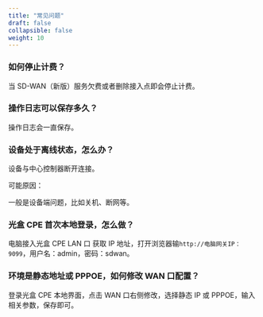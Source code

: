 ```yaml
---
title: "常见问题"
draft: false
collapsible: false
weight: 10
---
```


### 如何停止计费？

当 SD-WAN（新版）服务欠费或者删除接入点即会停止计费。

### 操作日志可以保存多久？

操作日志会一直保存。

### 设备处于离线状态，怎么办？

设备与中心控制器断开连接。

可能原因：

一般是设备端问题，比如关机、断网等。

### 光盒 CPE 首次本地登录，怎么做？

电脑接入光盒 CPE LAN 口 获取 IP 地址，打开浏览器输`http://电脑网关IP：9099`，用户名：admin，密码：sdwan。

### 环境是静态地址或 PPPOE，如何修改 WAN 口配置？

登录光盒 CPE 本地界面，点击 WAN 口右侧修改，选择静态 IP 或 PPPOE，输入相关参数，保存即可。

